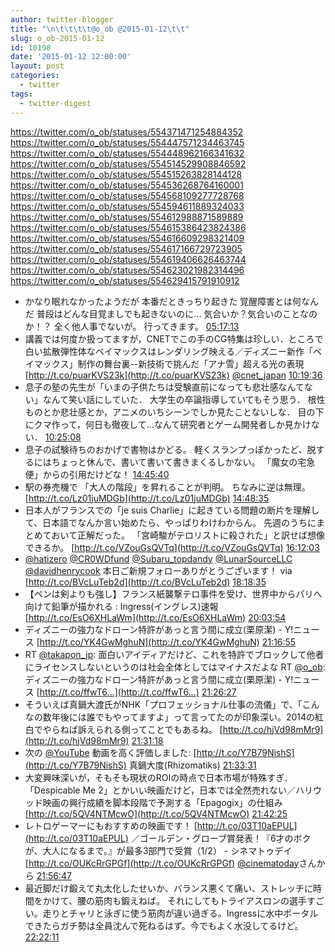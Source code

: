 ```yaml
---
author: twitter-blogger
title: "\n\t\t\t\t@o_ob @2015-01-12\t\t"
slug: o_ob-2015-01-12
id: 10198
date: '2015-01-12 12:00:00'
layout: post
categories:
  - twitter
tags:
  - twitter-digest
---
```


https://twitter.com/o_ob/statuses/554371471254884352 https://twitter.com/o_ob/statuses/554447571234463745 https://twitter.com/o_ob/statuses/554448962166341632 https://twitter.com/o_ob/statuses/554514529908846592 https://twitter.com/o_ob/statuses/554515263828144128 https://twitter.com/o_ob/statuses/554536268764160001 https://twitter.com/o_ob/statuses/554568109277728768 https://twitter.com/o_ob/statuses/554594611889324033 https://twitter.com/o_ob/statuses/554612988871589889 https://twitter.com/o_ob/statuses/554615386423824386 https://twitter.com/o_ob/statuses/554616609298321409 https://twitter.com/o_ob/statuses/554617166729723905 https://twitter.com/o_ob/statuses/554619406626463744 https://twitter.com/o_ob/statuses/554623021982314496 https://twitter.com/o_ob/statuses/554629415791910912  

*   かなり眠れなかったようだが 本番だときっちり起きた 覚醒障害とは何なんだ 普段はどんな目覚ましでも起きないのに... 気合いか？気合いのことなのか！？ 全く他人事でないが。 行ってきます。 [05:17:13](https://twitter.com/o_ob/statuses/554371471254884352)
*   講義では何度か扱ってますが，CNETでこの手のCG特集は珍しい．ところで白い拡散弾性体なベイマックスはレンダリング映える／ディズニー新作「ベイマックス」制作の舞台裏--新技術で挑んだ「アナ雪」超える光の表現 [http://t.co/puarKVS23k](http://t.co/puarKVS23k) [@cnet_japan](https://twitter.com/cnet_japan) [10:19:36](https://twitter.com/o_ob/statuses/554447571234463745)
*   息子の塾の先生が「いまの子供たちは受験直前になっても悲壮感なんてない」なんて笑い話にしていた． 大学生の卒論指導していてもそう思う． 根性ものとか悲壮感とか，アニメのいちシーンでしか見たことないしな． 目の下にクマ作って，何日も徹夜して…なんて研究者とゲーム開発者しか見かけない． [10:25:08](https://twitter.com/o_ob/statuses/554448962166341632)
*   息子の試験待ちのおかげで書物はかどる。 軽くスランプっぽかったど、脱するにはちょっと休んで、書いて書いて書きまくるしかない。 「魔女の宅急便」からの引用だけどな！ [14:45:40](https://twitter.com/o_ob/statuses/554514529908846592)
*   駅の券売機で 「大人の階段」を昇れることが判明。 ちなみに逆は無理。 [http://t.co/Lz01juMDGb](http://t.co/Lz01juMDGb) [14:48:35](https://twitter.com/o_ob/statuses/554515263828144128)
*   日本人がフランスでの「je suis Charlie」に起きている問題の断片を理解して、日本語でなんか言い始めたら、やっぱりわけわからん。 先週のうちにまとめておいて正解だった。 「宮崎駿がテロリストに殺された」と訳せば想像できるか。 [http://t.co/VZouGsQVTq](http://t.co/VZouGsQVTq) [16:12:03](https://twitter.com/o_ob/statuses/554536268764160001)
*   [@hatizero](https://twitter.com/hatizero) [@CR0WDfund](https://twitter.com/CR0WDfund) [@Subaru_topdandy](https://twitter.com/Subaru_topdandy) [@LunarSourceLLC](https://twitter.com/LunarSourceLLC) [@davidhenrycook](https://twitter.com/davidhenrycook) 本日ご新規フォローありがとうございます！ via [http://t.co/BVcLuTeb2d](http://t.co/BVcLuTeb2d) [18:18:35](https://twitter.com/o_ob/statuses/554568109277728768)
*   【ペンは剣よりも強し】フランス紙襲撃テロ事件を受け、世界中からパリへ向けて鉛筆が描かれる : Ingress(イングレス)速報 [http://t.co/EsO6XHLaWm](http://t.co/EsO6XHLaWm) [20:03:54](https://twitter.com/o_ob/statuses/554594611889324033)
*   ディズニーの強力なドローン特許があっと言う間に成立(栗原潔) - Y!ニュース [http://t.co/YK4GwMghuN](http://t.co/YK4GwMghuN) [21:16:55](https://twitter.com/o_ob/statuses/554612988871589889)
*   RT [@takapon_jp](https://twitter.com/takapon_jp): 面白いアイディアだけど、これを特許でブロックして他者にライセンスしないというのは社会全体としてはマイナスだよな RT [@o_ob](https://twitter.com/o_ob): ディズニーの強力なドローン特許があっと言う間に成立(栗原潔) - Y!ニュース [http://t.co/ffwT6…](http://t.co/ffwT6…) [21:26:27](https://twitter.com/o_ob/statuses/554615386423824386)
*   そういえば真鍋大渡氏がNHK「プロフェッショナル仕事の流儀」で、「こんなの数年後には誰でもやってますよ」って言ってたのが印象深い。2014の紅白でやらねば訴えられる側ってことでもあるね。 [http://t.co/hjVd98mMr9](http://t.co/hjVd98mMr9) [21:31:18](https://twitter.com/o_ob/statuses/554616609298321409)
*   次の [@YouTube](https://twitter.com/YouTube) 動画を高く評価しました: [http://t.co/Y7B79NishS](http://t.co/Y7B79NishS) 真鍋大度(Rhizomatiks) [21:33:31](https://twitter.com/o_ob/statuses/554617166729723905)
*   大変興味深いが，そもそも現状のROIの時点で日本市場が特殊すぎ．「Despicable Me 2」とかいい映画だけど，日本では全然売れない／ハリウッド映画の興行成績を脚本段階で予測する「Epagogix」の仕組み [http://t.co/5QV4NTMcwO](http://t.co/5QV4NTMcwO) [21:42:25](https://twitter.com/o_ob/statuses/554619406626463744)
*   レトロゲーマーにもおすすめの映画です！ [http://t.co/03T10aEPUL](http://t.co/03T10aEPUL) ／ゴールデン・グローブ賞発表！『6才のボクが、大人になるまで。』が最多3部門で受賞（1/2） - シネマトゥデイ [http://t.co/OUKcRrGPGf](http://t.co/OUKcRrGPGf) [@cinematoday](https://twitter.com/cinematoday)さんから [21:56:47](https://twitter.com/o_ob/statuses/554623021982314496)
*   最近脚だけ鍛えて丸太化したせいか、バランス悪くて痛い、ストレッチに時間をかけて、腰の筋肉も鍛えねば。 それにしてもトライアスロンの選手すごい。走りとチャリと泳ぎに使う筋肉が違い過ぎる。Ingressに水中ポータルできたらガチ勢は全員沈んで死ねるはず。今でもよく水没してるけど。 [22:22:11](https://twitter.com/o_ob/statuses/554629415791910912)
